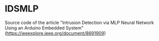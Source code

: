# IDSMLP
Source code of the article "Intrusion Detection via MLP Neural Network Using an Arduino Embedded System" (https://ieeexplore.ieee.org/document/8691909)
